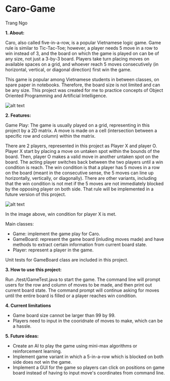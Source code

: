 # Caro-Game

Trang Ngo

**1. About:** 

Caro, also called five-in-a-row, is a popular Vietnamese logic game. Game rule is similar to Tic-Tac-Toe; however, a player needs 5 move in a row to win instead of 3, and the board on which the game is played on can be of any size, not just a 3-by-3 board. Players take turn placing moves on available spaces on a grid, and whoever reach 5 moves consecutively (in horizontal, vertical, or diagonal direction) first win the game. 

This game is popular among Vietnamese students in between classes, on spare paper in notebooks. Therefore, the board size is not limited and can be any size. 
This project was created for me to practice concepts of Object Oriented Programming and Artificial Intelligence. 

![alt text](https://images.tuyensinh247.com/picture/article/2012/1027/chieu-tro-cua-hoc-sinh-khi-luoi-nghe-giang_2.jpg)

**2. Features:**

Game Play:
The game is usually played on a grid, representing in this project by a 2D matrix. A move is made on a cell (intersection between a specific row and column) within the matrix. 

There are 2 players, represented in this project as Player X and player O. Player X start by placing a move on untaken spot within the bounds of the board. Then, player O makes a valid move in another untaken spot on the board. The acting player switches back between the two players until a win condition is reach. The win condition is that a player has 5 moves in a row on the board (meant in the consecutive sense, the 5 moves can line up horizontally, vertically, or diagonally). There are other variants, including that the win condition is not met if the 5 moves are not immediately blocked by the opposing player on both side. That rule will be implemented in a future version of this project.  

![alt text](https://encrypted-tbn0.gstatic.com/images?q=tbn:ANd9GcRe_aFzziDM5y1A9MZVbZgdkyOtOTR5QncZoScPSxHsoApYkyWOkiworiDOc6ivekbAtVE&usqp=CAU)

In the image above, win condition for player X is met. 



Main classes:
* Game: implement the game play for Caro.
* GameBoard: represent the game board (inluding moves made) and have methods to extract certain information from current board state.
* Player: represent a player in the game.

Unit tests for GameBoard class are included in this project. 


**3. How to use this project:**

Run ./test/GameTest.java to start the game. The command line will prompt users for the row and column of moves to be made, and then print out current board state. The command prompt will continue asking for moves until the entire board is filled or a player reaches win condition. 

**4. Current limitations**

* Game board size cannot be larger than 99 by 99. 
* Players need to input in the cooridnate of moves to make, which can be a hassle.


**5. Future ideas:**

* Create an AI to play the game using mini-max algorithms or reinforcement learning.
* Implement game variant in which a 5-in-a-row which is blocked on both side does not win the game.
* Implement a GUI for the game so players can click on positions on game board instead of having to input move's coordinates from command line.  

